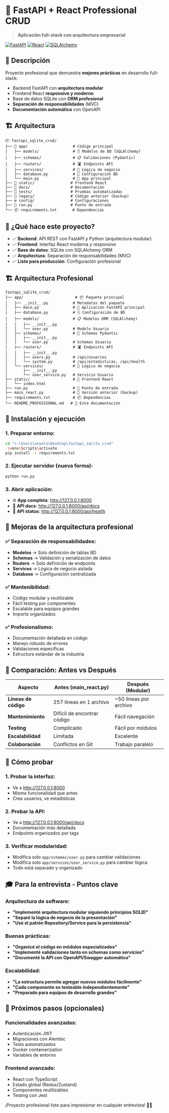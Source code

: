 # 🚀 FastAPI + React Professional CRUD

> **Aplicación full-stack con arquitectura empresarial**

[![FastAPI](https://img.shields.io/badge/FastAPI-0.104-green.svg)](https://fastapi.tiangolo.com)
[![React](https://img.shields.io/badge/React-18.0-blue.svg)](https://reactjs.org)
[![SQLAlchemy](https://img.shields.io/badge/SQLAlchemy-2.0-red.svg)](https://sqlalchemy.org)

## 🎯 **Descripción**

Proyecto profesional que demuestra **mejores prácticas** en desarrollo full-stack:
- Backend FastAPI con **arquitectura modular**
- Frontend React **responsive y moderno**
- Base de datos SQLite con **ORM profesional**
- **Separación de responsabilidades** (MVC)
- **Documentación automática** con OpenAPI

## 🏗️ **Arquitectura**

```
📦 fastapi_sqlite_crud/
├── 🎯 app/                    # Código principal
│   ├── models/               # 🗄️ Modelos de BD (SQLAlchemy)
│   ├── schemas/              # 📋 Validaciones (Pydantic)
│   ├── routers/              # 🛣️ Endpoints API
│   ├── services/             # 🔧 Lógica de negocio
│   ├── database.py           # 🔌 Configuración BD
│   └── main.py               # 🚀 App principal
├── 🎨 static/                # Frontend React
├── 📖 docs/                  # Documentación
├── 🧪 tests/                 # Pruebas automatizadas
├── 📄 legacy/                # Código anterior (backup)
├── ⚙️ config/                # Configuraciones
├── 🏃 run.py                 # Punto de entrada
└── 📦 requirements.txt       # Dependencias
```

## 🎯 **¿Qué hace este proyecto?**

- ✅ **Backend**: API REST con FastAPI y Python (arquitectura modular)
- ✅ **Frontend**: Interfaz React moderna y responsive
- ✅ **Base de datos**: SQLite con SQLAlchemy ORM
- ✅ **Arquitectura**: Separación de responsabilidades (MVC)
- ✅ **Listo para producción**: Configuración profesional

## 🏗️ **Arquitectura Profesional**

```
fastapi_sqlite_crud/
├── app/                       # 📦 Paquete principal
│   ├── __init__.py           # Metadatos del paquete
│   ├── main.py               # 🚀 Aplicación FastAPI principal
│   ├── database.py           # 🗄️ Configuración de BD
│   ├── models/               # 📋 Modelos ORM (SQLAlchemy)
│   │   ├── __init__.py
│   │   └── user.py           # Modelo Usuario
│   ├── schemas/              # 📄 Schemas Pydantic
│   │   ├── __init__.py
│   │   └── user.py           # Schemas Usuario
│   ├── routers/              # 🛣️ Endpoints API
│   │   ├── __init__.py
│   │   ├── users.py          # /api/usuarios
│   │   └── system.py         # /api/estadisticas, /api/health
│   └── services/             # 🔧 Lógica de negocio
│       ├── __init__.py
│       └── user_service.py   # Servicio Usuario
├── static/                   # 🎨 Frontend React
│   └── index.html
├── run.py                    # 🚀 Punto de entrada
├── main_react.py             # 📄 Versión anterior (backup)
├── requirements.txt          # 📦 Dependencias
└── README_PROFESSIONAL.md   # 📖 Esta documentación
```

## 🚀 **Instalación y ejecución**

### **1. Preparar entorno:**
```bash
cd "c:\Users\anyelo\Desktop\fastapi_sqlite_crud"
.\venv\Scripts\activate
pip install -r requirements.txt
```

### **2. Ejecutar servidor (nueva forma):**
```bash
python run.py
```

### **3. Abrir aplicación:**
- 🌐 **App completa**: http://127.0.0.1:8000
- 📖 **API docs**: http://127.0.0.1:8000/api/docs
- 🔧 **API status**: http://127.0.0.1:8000/api/health

## 🎨 **Mejoras de la arquitectura profesional**

### **✅ Separación de responsabilidades:**
- **Modelos** → Solo definición de tablas BD
- **Schemas** → Validación y serialización de datos
- **Routers** → Solo definición de endpoints
- **Services** → Lógica de negocio aislada
- **Database** → Configuración centralizada

### **✅ Mantenibilidad:**
- Código modular y reutilizable
- Fácil testing por componentes
- Escalable para equipos grandes
- Imports organizados

### **✅ Profesionalismo:**
- Documentación detallada en código
- Manejo robusto de errores
- Validaciones específicas
- Estructura estándar de la industria

## 🔧 **Comparación: Antes vs Después**

| Aspecto | Antes (main_react.py) | Después (Modular) |
|---------|----------------------|-------------------|
| **Líneas de código** | 257 líneas en 1 archivo | ~50 líneas por archivo |
| **Mantenimiento** | Difícil de encontrar código | Fácil navegación |
| **Testing** | Complicado | Fácil por módulos |
| **Escalabilidad** | Limitada | Excelente |
| **Colaboración** | Conflictos en Git | Trabajo paralelo |

## 🧪 **Cómo probar**

### **1. Probar la interfaz:**
- Ve a http://127.0.0.1:8000
- Misma funcionalidad que antes
- Crea usuarios, ve estadísticas

### **2. Probar la API:**
- Ve a http://127.0.0.1:8000/api/docs
- Documentación más detallada
- Endpoints organizados por tags

### **3. Verificar modularidad:**
- Modifica solo `app/schemas/user.py` para cambiar validaciones
- Modifica solo `app/services/user_service.py` para cambiar lógica
- Todo está separado y organizado

## 🎓 **Para la entrevista - Puntos clave**

### **Arquitectura de software:**
- **"Implementé arquitectura modular siguiendo principios SOLID"**
- **"Separé la lógica de negocio de la presentación"**
- **"Usé el patrón Repository/Service para la persistencia"**

### **Buenas prácticas:**
- **"Organicé el código en módulos especializados"**
- **"Implementé validaciones tanto en schemas como servicios"**
- **"Documenté la API con OpenAPI/Swagger automático"**

### **Escalabilidad:**
- **"La estructura permite agregar nuevos módulos fácilmente"**
- **"Cada componente es testeable independientemente"**
- **"Preparado para equipos de desarrollo grandes"**

## 🚀 **Próximos pasos (opcionales)**

### **Funcionalidades avanzadas:**
- Autenticación JWT
- Migraciones con Alembic
- Tests automatizados
- Docker containerization
- Variables de entorno

### **Frontend avanzado:**
- React con TypeScript
- Estado global (Redux/Zustand)
- Componentes reutilizables
- Testing con Jest

¡Proyecto profesional listo para impresionar en cualquier entrevista! 🚀✨
